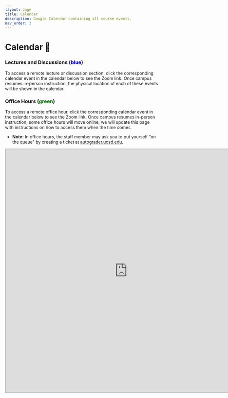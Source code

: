 ```yaml
---
layout: page
title: Calendar
description: Google Calendar containing all course events.
nav_order: 3
---
```


# Calendar 📆

### Lectures and Discussions (<a style="color:blue; text-decoration: none">blue</a>)

To access a remote lecture or discussion section, click the corresponding calendar event in the calendar below to see the Zoom link. Once campus resumes in-person instruction, the physical location of each of these events will be shown in the calendar.

### Office Hours (<a style="color:green; text-decoration: none">green</a>)

To access a remote office hour, click the corresponding calendar event in the calendar below to see the Zoom link. Once campus resumes in-person instruction, some office hours will move online; we will update this page with instructions on how to access them when the time comes.

<!-- - When campus resumes in-person instruction, we will hold some office hours in person. These are held on the second floor of the east wing of the San Diego Supercomputer Center ([map](https://g.page/SDSC_UCSanDiego?share)). Enter SDSC from the main entrance on Hopkins Drive, take the elevator up to the second floor, turn left at the kitchen, and meet in the common area. You may need a code to enter the building; this code is TBD. Make sure to hit the # key after typing in the code. -->
- **Note:** In office hours, the staff member may ask you to put yourself "on the queue" by creating a ticket at [autograder.ucsd.edu](https://autograder.ucsd.edu).

<iframe src="https://calendar.google.com/calendar/embed?height=600&wkst=1&bgcolor=%23ffffff&ctz=America%2FLos_Angeles&mode=WEEK&showTitle=0&showNav=1&showDate=1&showPrint=1&showTabs=1&showCalendars=1&showTz=1&src=Y19uaGxwZjBvOWRmMjVqdTVqcWZnOWFiMzY5NEBncm91cC5jYWxlbmRhci5nb29nbGUuY29t&src=Y19wODVmYnBwMGtxMHZrczliNTZhYXVwbTFmb0Bncm91cC5jYWxlbmRhci5nb29nbGUuY29t&color=%234285F4&color=%23C0CA33" style="border:solid 1px #777" width="800" height="800" frameborder="0" scrolling="no"></iframe>